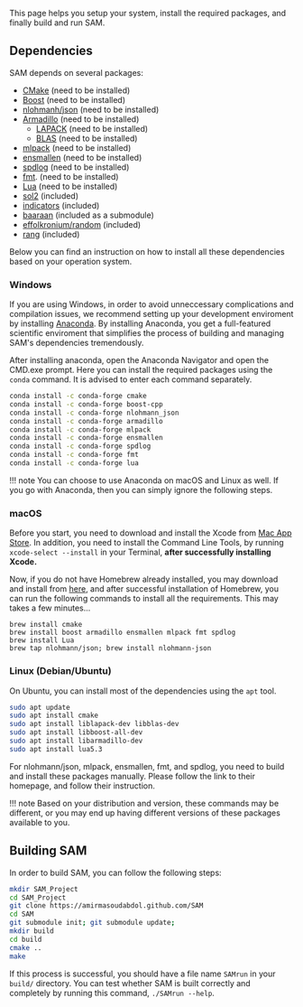This page helps you setup your system, install the required packages, and finally build and run SAM.

## Dependencies

SAM depends on several packages:

- [CMake](https://cmake.org) (need to be installed)
- [Boost](https://www.boost.org) (need to be installed)
- [nlohmanh/json](https://github.com/nlohmann/json) (need to be installed)
- [Armadillo](http://arma.sourceforge.net) (need to be installed)
	- [LAPACK](http://performance.netlib.org/lapack/) (need to be installed)
	- [BLAS](http://www.netlib.org/blas/) (need to be installed)
- [mlpack](https://www.mlpack.org) (need to be installed)
- [ensmallen](http://ensmallen.org) (need to be installed)
- [spdlog](https://github.com/gabime/spdlog) (need to be installed)
- [fmt](https://fmt.dev/latest/index.html). (need to be installed)
- [Lua](https://www.lua.org) (need to be installed)
- [sol2](https://github.com/ThePhD/sol2) (included)
- [indicators](https://github.com/p-ranav/indicators) (included)
- [baaraan](https://github.com/amirmasoudabdol/baaraan) (included as a submodule)
- [effolkronium/random](https://github.com/effolkronium/random) (included)
- [rang](https://github.com/agauniyal/rang) (included)

Below you can find an instruction on how to install all these dependencies based on your operation system.

### Windows

If you are using Windows, in order to avoid unneccessary complications and compilation issues, we recommend setting up your development enviroment by installing [Anaconda](https://www.anaconda.com/products/individual). By installing Anaconda, you get a full-featured scientific enviroment that simplifies the process of building and managing SAM's dependencies tremendously. 

After installing anaconda, open the Anaconda Navigator and open the CMD.exe prompt. Here you can install the required packages using the `conda` command. It is advised to enter each command separately.

```bash
conda install -c conda-forge cmake
conda install -c conda-forge boost-cpp
conda install -c conda-forge nlohmann_json
conda install -c conda-forge armadillo
conda install -c conda-forge mlpack
conda install -c conda-forge ensmallen
conda install -c conda-forge spdlog
conda install -c conda-forge fmt
conda install -c conda-forge lua
```


!!! note
	You can choose to use Anaconda on macOS and Linux as well. If you go with Anaconda, then you can simply ignore the following steps.

### macOS

Before you start, you need to download and install the Xcode from [Mac App Store](https://apps.apple.com/us/app/xcode/id497799835?mt=12). In addition, you need to install the Command Line Tools, by running `xcode-select --install` in your Terminal, **after successfully installing Xcode.**

Now, if you do not have Homebrew already installed, you may download and install from [here](https://brew.sh), and after successful installation of Homebrew, you can run the following commands to install all the requirements. This may takes a few minutes...

```shell
brew install cmake
brew install boost armadillo ensmallen mlpack fmt spdlog
brew install Lua
brew tap nlohmann/json; brew install nlohmann-json
```

### Linux (Debian/Ubuntu)

On Ubuntu, you can install most of the dependencies using the `apt` tool. 

```bash
sudo apt update
sudo apt install cmake
sudo apt install liblapack-dev libblas-dev
sudo apt install libboost-all-dev
sudo apt install libarmadillo-dev
sudo apt install lua5.3
```

For nlohmann/json, mlpack, ensmallen, fmt, and spdlog, you need to build and install these packages manually. Please follow the link to their homepage, and follow their instruction. 

!!! note
	Based on your distribution and version, these commands may be different, or you may end up having different versions of these packages available to you.

## Building SAM

In order to build SAM, you can follow the following steps:

```bash
mkdir SAM_Project
cd SAM_Project
git clone https://amirmasoudabdol.github.com/SAM
cd SAM
git submodule init; git submodule update;
mkdir build
cd build
cmake ..
make
```

If this process is successful, you should have a file name `SAMrun` in your `build/` directory. You can test whether SAM is built correctly and completely by running this command, `./SAMrun --help`.

<!-- ### Installing SAM

You may install the `./SAMrun` executable in your system by running:

```bash
cd SAM_Project/SAM/build
sudo make install
```
 -->

